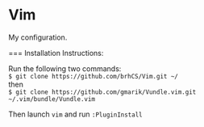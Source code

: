 Vim
===
My configuration.

===
Installation Instructions:  

Run the following two commands:  
`$ git clone https://github.com/brhCS/Vim.git ~/`  
then  
`$ git clone https://github.com/gmarik/Vundle.vim.git ~/.vim/bundle/Vundle.vim`  

Then launch `vim` and run `:PluginInstall`  

